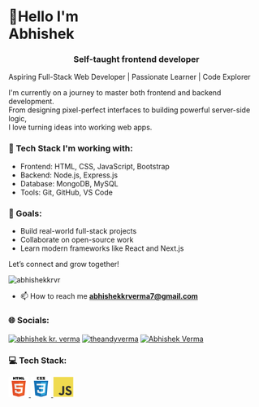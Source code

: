 <h1 align="left">💫Hello I'm <br>Abhishek</h1>
<h3 align="center">Self-taught frontend developer</h3>

Aspiring Full-Stack Web Developer | Passionate Learner | Code Explorer

I'm currently on a journey to master both frontend and backend development.  
From designing pixel-perfect interfaces to building powerful server-side logic,  
I love turning ideas into working web apps.

### 🔧 Tech Stack I'm working with:
- Frontend: HTML, CSS, JavaScript, Bootstrap
- Backend: Node.js, Express.js
- Database: MongoDB, MySQL
- Tools: Git, GitHub, VS Code

### 🚀 Goals:
- Build real-world full-stack projects
- Collaborate on open-source work
- Learn modern frameworks like React and Next.js

Let’s connect and grow together!

<p align="left"> <img src="https://komarev.com/ghpvc/?username=abhishekkrvr&label=Profile%20views&color=0e75b6&style=flat" alt="abhishekkrvr" /> </p>

- 📫 How to reach me **abhishekkrverma7@gmail.com**

<h3 align="left">🌐 Socials:</h3>
<p align="left">
<a href="https://www.linkedin.com/in/abhishek-kr-verma-0942381b3?utm_source=share&utm_campaign=share_via&utm_content=profile&utm_medium=android_app" target="blank"><img align="center" src="https://raw.githubusercontent.com/rahuldkjain/github-profile-readme-generator/master/src/images/icons/Social/linked-in-alt.svg" alt="abhishek kr. verma" height="30" width="40" /></a>
<a href="https://instagram.com/theandyverma" target="blank"><img align="center" src="https://raw.githubusercontent.com/rahuldkjain/github-profile-readme-generator/master/src/images/icons/Social/instagram.svg" alt="theandyverma" height="30" width="40" /></a> <a href="https://www.facebook.com/share/1X9Ehnqhqz/" target="blank"><img align="center" src="https://raw.githubusercontent.com/rahuldkjain/github-profile-readme-generator/master/src/images/icons/Social/facebook.svg" alt="Abhishek Verma" height="30" width="40" /></a>
</p>

<h3 align="left">💻 Tech Stack:</h3>
<p align="left"><a href="https://www.w3.org/html/" target="_blank" rel="noreferrer"> <img src="https://raw.githubusercontent.com/devicons/devicon/master/icons/html5/html5-original-wordmark.svg" alt="html5" width="40" height="40"/> </a> <a href="https://www.w3schools.com/css/" target="_blank" rel="noreferrer"> <img src="https://raw.githubusercontent.com/devicons/devicon/master/icons/css3/css3-original-wordmark.svg" alt="css3" width="40" height="40"/> </a> <a href="https://developer.mozilla.org/en-US/docs/Web/JavaScript" target="_blank" rel="noreferrer"> <img src="https://raw.githubusercontent.com/devicons/devicon/master/icons/javascript/javascript-original.svg" alt="javascript" width="40" height="40"/> </a> </p>



